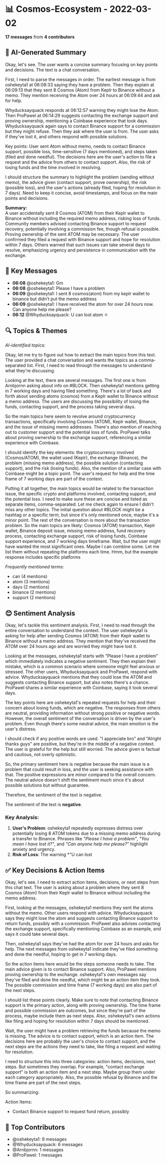 # 📊 Cosmos-Ecosystem - 2022-03-02
**17 messages** from **4 contributors**

## 📝 AI-Generated Summary
<think>
Okay, let's see. The user wants a concise summary focusing on key points and decisions. The text is a chat conversation.

First, I need to parse the messages in order. The earliest message is from oshekeyta1 at 06:08:33 saying they have a problem. Then they explain at 06:09:13 that they sent 8 Cosmos (Atom) from Keplr to Binance without a memo. They mention receiving the Atom over 24 hours at 06:09:44 and ask for help.

Whyducksayquack responds at 06:12:57 warning they might lose the Atom. Then ProPawel at 06:14:29 suggests contacting the exchange support and proving ownership, mentioning a Coinbase experience that took days. Whyducksayquack again says to contact Binance support for a commission but they might refuse. Then they ask where the user is from. The user asks if they've lost it, and others respond with possible solutions.

Key points: User sent Atom without memo, needs to contact Binance support, possible loss, time-sensitive (7 days mentioned), and steps taken (filed and done needful). The decisions here are the user's action to file a request and the advice from others to contact support. Also, the risk of losing funds and the time involved in resolving.

I should structure the summary to highlight the problem (sending without memo), the advice given (contact support, prove ownership), the risk (possible loss), and the user's actions (already filed, hoping for resolution in 7 days). Need to keep it concise, avoid timestamps, and focus on the main points and decisions.
</think>

**Summary:**  
A user accidentally sent 8 Cosmos (ATOM) from their Keplr wallet to Binance without including the required memo address, risking loss of funds. Community members advised contacting Binance support to request recovery, potentially involving a commission fee, though refusal is possible. Proving ownership of the sent ATOM may be necessary. The user confirmed they filed a request with Binance support and hope for resolution within 7 days. Others warned that such issues can take several days to resolve, emphasizing urgency and persistence in communication with the exchange.

## 💬 Key Messages
- **06:08** @oshekeyta1: Gm
- **06:08** @oshekeyta1: Please I have a problem
- **06:09** @oshekeyta1: I sent 8 cosmos(atom) from my keplr wallet to binance but didn’t put the memo address
- **06:09** @oshekeyta1: I have received the atom for over 24 hours now.
Can anyone help me please?
- **06:12** @Whyducksayquack: U can lost atom ⚛

## 🔍 Topics & Themes
*AI-identified topics:*
> <think>
Okay, let me try to figure out how to extract the main topics from this text. The user provided a chat conversation and wants the topics as a comma-separated list. First, I need to read through the messages to understand what they're discussing.

Looking at the text, there are several messages. The first one is from Arnbjornn asking about info on #BLOCK. Then oshekeyta1 mentions getting in 7 working days and having filed something. There's a lot of back and forth about sending atoms (cosmos) from a Keplr wallet to Binance without a memo address. The users are discussing the possibility of losing the funds, contacting support, and the process taking several days. 

So the main topics here seem to revolve around cryptocurrency transactions, specifically involving Cosmos (ATOM), Keplr wallet, Binance, and the issue of missing memo addresses. There's also mention of reaching out to customer support and the potential loss of funds. ProPawel talks about proving ownership to the exchange support, referencing a similar experience with Coinbase. 

I should identify the key elements: the cryptocurrency involved (Cosmos/ATOM), the wallet used (Keplr), the exchange (Binance), the problem (missing memo address), the possible solution (contacting support), and the risk (losing funds). Also, the mention of a similar case with Coinbase might be a topic point. The user's request for help and the time frame of 7 working days are part of the context.

Putting it all together, the main topics would be related to the transaction issue, the specific crypto and platforms involved, contacting support, and the potential loss. I need to make sure these are concise and listed as separate items, comma-separated. Let me check again to ensure I didn't miss any other topics. The initial question about #BLOCK might be a hashtag or a specific term, but since it's only mentioned once, maybe it's a minor point. The rest of the conversation is more about the transaction problem. So the main topics are likely: Cosmos (ATOM) transaction, Keplr wallet, Binance deposit issue, missing memo address, fund recovery process, contacting exchange support, risk of losing funds, Coinbase support experience, and 7 working days timeframe. Wait, but the user might have wanted the most significant ones. Maybe I can combine some. Let me list them without repeating the platforms each time. Hmm, but the example response includes specific platforms

*Frequently mentioned terms:*
- can (4 mentions)
- atom (3 mentions)
- days (2 mentions)
- binance (2 mentions)
- support (2 mentions)

## 😊 Sentiment Analysis
<think>
Okay, let's tackle this sentiment analysis. First, I need to read through the entire conversation to understand the context. The user oshekeyta1 is asking for help after sending Cosmos (ATOM) from their Keplr wallet to Binance without a memo address. They mention that they've received the ATOM over 24 hours ago and are worried they might have lost it.

Looking at the messages, oshekeyta1 starts with "Please I have a problem" which immediately indicates a negative sentiment. They then explain their mistake, which is a common scenario where someone might feel anxious or stressed. The other users, Whyducksayquack and ProPawel, respond with advice. Whyducksayquack mentions that they could lose the ATOM and suggests contacting Binance support, but also notes there's a chance. ProPawel shares a similar experience with Coinbase, saying it took several days. 

The key points here are oshekeyta1's repeated requests for help and their concern about losing funds, which are negative. The responses from others are neutral, providing information without strong positive or negative words. However, the overall sentiment of the conversation is driven by the user's problem. Even though there's some neutral advice, the main emotion is the user's distress. 

I should check if any positive words are used. "I appreciate bro" and "Alright thanks guys" are positive, but they're in the middle of a negative context. The user is grateful for the help but still worried. The advice given is factual and cautious, not overly optimistic. 

So, the primary sentiment here is negative because the main issue is a problem that could result in loss, and the user is seeking assistance with that. The positive expressions are minor compared to the overall concern. The neutral advice doesn't shift the sentiment much since it's about possible solutions but without guarantee. 

Therefore, the sentiment of the text is negative.
</think>

The sentiment of the text is **negative**.  

### Key Analysis:  
1. **User's Problem**: oshekeyta1 repeatedly expresses distress over potentially losing 8 ATOM tokens due to a missing memo address during a transfer to Binance. Phrases like *"Please I have a problem"*, *"You mean I have lost it?"*, and *"Can anyone help me please?"* highlight anxiety and urgency.  
2. **Risk of Loss**: The warning *"U can lost

## ✅ Key Decisions & Action Items
<think>
Okay, let's see. I need to extract action items, decisions, or next steps from this chat text. The user is asking about a problem where they sent 8 Cosmos (Atom) from their Keplr wallet to Binance without including the memo address. 

First, looking at the messages, oshekeyta1 mentions they sent the atoms without the memo. Other users respond with advice. Whyducksayquack says they might lose the atom and suggests contacting Binance support to return funds, possibly with a commission. ProPawel also advises contacting the exchange support, specifically mentioning Coinbase as an example, and says it could take several days.

Then, oshekeyta1 says they've had the atom for over 24 hours and asks for help. The next messages from oshekeyta1 indicate they've filed something and done the needful, hoping to get in 7 working days. 

So the action items here would be the steps someone needs to take. The main advice given is to contact Binance support. Also, ProPawel mentions proving ownership to the exchange. oshekeyta1's own messages say they've filed and done the needful, which might be an action item they took. The possible commission and time frame (7 working days) are also part of the next steps.

I should list these points clearly. Make sure to note that contacting Binance support is the primary action, along with proving ownership. The time frame and possible commission are outcomes, but since they're part of the process, maybe include them as next steps. Also, oshekeyta1's own actions like filing and hoping for resolution within 7 days should be mentioned.

Wait, the user might have a problem retrieving the funds because the memo is missing. The advice is to contact support, which is an action item. The decisions here are probably the user's choice to contact support, and the next steps are the actions they need to take, like filing a request and waiting for resolution. 

I need to structure this into three categories: action items, decisions, next steps. But sometimes they overlap. For example, "contact exchange support" is both an action item and a next step. Maybe group them under each category appropriately. Also, the possible refusal by Binance and the time frame are part of the next steps. 

So summarizing:

Action Items:
- Contact Binance support to request fund return, possibly

## 👥 Top Contributors
- @oshekeyta1: 9 messages
- @Whyducksayquack: 6 messages
- @Arnbjornn: 1 messages
- @ProPawel: 1 messages
